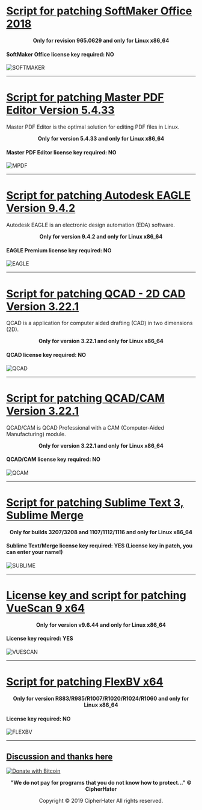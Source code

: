 
# [Script for patching SoftMaker Office 2018](https://cipherhater.pro/softmaker/)

<center>
	<p><b>
		Only for revision 965.0629 and only for Linux x86_64
	</b></p>
</center>

#### SoftMaker Office license key required: NO

![SOFTMAKER](images/office.jpg)

---

# [Script for patching Master PDF Editor Version 5.4.33](https://cipherhater.pro/mpdf/)

Master PDF Editor is the optimal solution for editing PDF files in Linux.

<center>
	<p><b>
		Only for version 5.4.33 and only for Linux x86_64
	</b></p>
</center>

#### Master PDF Editor license key required: NO


![MPDF](images/mpdf.jpg)

---

# [Script for patching Autodesk EAGLE Version 9.4.2](https://cipherhater.pro/eagle/)

Autodesk EAGLE is an electronic design automation (EDA) software.

<center>
	<p><b>
		Only for version 9.4.2 and only for Linux x86_64
	</b></p>
</center>

#### EAGLE Premium license key required: NO


![EAGLE](images/eagle.jpg)

---

# [Script for patching QCAD - 2D CAD Version 3.22.1](https://cipherhater.pro/qcad/)

QCAD is a application for computer aided drafting (CAD) in two dimensions (2D).

<center>
	<p><b>
		Only for version 3.22.1 and only for Linux x86_64
	</b></p>
</center>

#### QCAD license key required: NO

![QCAD](images/qcad.jpg)

---

# [Script for patching QCAD/CAM Version 3.22.1](https://cipherhater.pro/qcam/)

QCAD/CAM is QCAD Professional with a CAM (Computer-Aided Manufacturing) module.

<center>
	<p><b>
		Only for version 3.22.1 and only for Linux x86_64
	</b></p>
</center>

#### QCAD/CAM license key required: NO

![QCAM](images/qcam.jpg)

---

# [Script for patching Sublime Text 3, Sublime Merge](https://cipherhater.pro/sublime/)

<center>
	<p><b>
		Only for builds 3207/3208 and 1107/1112/1116 and only for Linux x86_64
	</b></p>
</center>

#### Sublime Text/Merge license key required: YES (License key in patch, you can enter your name!)

![SUBLIME](images/big.jpg)

---

# [License key and script for patching VueScan 9 x64](https://cipherhater.pro/vuescan/)

<center>
	<p><b>
		Only for version v9.6.44 and only for Linux x86_64
	</b></p>
</center>

#### License key required: YES

![VUESCAN](images/vuescan.jpg)

---

# [Script for patching FlexBV x64](https://cipherhater.pro/flexbv/)

<center>
	<p><b>
		Only for version R883/R985/R1007/R1020/R1024/R1060 and only for Linux x86_64
	</b></p>
</center>

#### License key required: NO

![FLEXBV](images/flexbv.jpg)

---

## [Discussion and thanks here](https://gist.github.com/cipherhater/4e75d4e4551db171de03e9618456a7ea)

[![Donate with Bitcoin](https://en.cryptobadges.io/badge/small/13mzRviMxLg3HDojL7YJZajwtVLa124E8X)](https://en.cryptobadges.io/donate/13mzRviMxLg3HDojL7YJZajwtVLa124E8X)

<center>
    <p><b>
	"We do not pay for programs that you do not know how to protect..." &copy; CipherHater
    </b></p>
</center>

<center>
    <p>
	Copyright &copy; 2019 CipherHater All rights reserved.
    </p>
</center>
